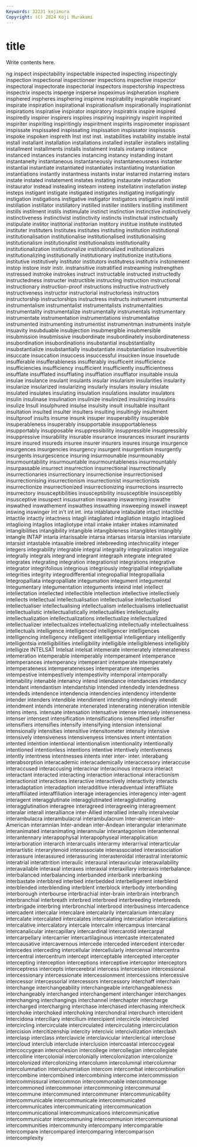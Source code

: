 ```yaml
---
Keywords: 32231 kojimura
Copyright: (C) 2024 Koji Murakami
---
```


# title

Write contents here.



ng inspect inspectability inspectable inspected inspecting inspectingly inspection inspectional inspectioneer
inspections inspective inspector inspectoral inspectorate inspectorial inspectors inspectorship inspectress inspectrix
inspects insperge insperse inspeximus inspheration insphere insphered inspheres insphering inspinne
inspirability inspirable inspirant inspirate inspiration inspirational inspirationalism inspirationally inspirationist inspirations
inspirative inspirator inspiratory inspiratrix inspire inspired inspiredly inspirer inspirers inspires
inspiring inspiringly inspirit inspirited inspiriter inspiriting inspiritingly inspiritment inspirits inspirometer
inspissant inspissate inspissated inspissating inspissation inspissator inspissosis inspoke inspoken inspreith
Inst inst inst. instabilities instability instable instal install installant installation
installations installed installer installers installing installment installments installs instalment instals
instamp instance instanced instances instancies instancing instancy instanding instant instantaneity
instantaneous instantaneously instantaneousness instanter instantial instantiate instantiated instantiates instantiating instantiation
instantiations instantly instantness instants instar instarred instarring instars instate instated
instatement instates instating instaurate instauration instaurator instead instealing insteam insteep
instellatinn instellation instep insteps instigant instigate instigated instigates instigating instigatingly
instigation instigations instigative instigator instigators instigatrix instil instill instillation instillator
instillatory instilled instiller instillers instilling instillment instills instilment instils instimulate
instinct instinction instinctive instinctively instinctiveness instinctivist instinctivity instincts instinctual instinctually
instipulate institor institorial institorian institory institue institute instituted instituter instituters
Institutes institutes instituting institution institutional institutionalisation institutionalise institutionalised institutionalising institutionalism
institutionalist institutionalists institutionality institutionalization institutionalize institutionalized institutionalizes institutionalizing institutionally institutionary
institutionize institutions institutive institutively institutor institutors institutress institutrix instonement instop
instore instr instr. instransitive instratified instreaming instrengthen instressed instroke instrokes
instruct instructable instructed instructedly instructedness instructer instructible instructing instruction instructional
instructionary instruction-proof instructions instructive instructively instructiveness instructor instructorial instructorless instructors
instructorship instructorships instructress instructs instrument instrumental instrumentalism instrumentalist instrumentalists instrumentalities
instrumentality instrumentalize instrumentally instrumentals instrumentary instrumentate instrumentation instrumentations instrumentative instrumented
instrumenting instrumentist instrumentman instruments instyle insuavity insubduable insubjection insubmergible insubmersible
insubmission insubmissive insubordinate insubordinately insubordinateness insubordination insubordinations insubstantial insubstantiality insubstantialize
insubstantially insubstantiate insubstantiation insubvertible insuccate insuccation insuccess insuccessful insucken insue
insuetude insufferable insufferableness insufferably insufficent insufficience insufficiencies insufficiency insufficient insufficiently
insufficientness insufflate insufflated insufflating insufflation insufflator insuitable insula insulae insulance
insulant insulants insular insularism insularities insularity insularize insularized insularizing insularly
insulars insulary insulate insulated insulates insulating insulation insulations insulator insulators
insulin insulinase insulination insulinize insulinized insulinizing insulins insulize Insull insulphured
insulse insulsity insult insultable insultant insultation insulted insulter insulters insulting
insultingly insultment insultproof insults insume insunk insuper insuperability insuperable insuperableness
insuperably insupportable insupportableness insupportably insupposable insuppressibility insuppressible insuppressibly insuppressive insurability
insurable insurance insurances insurant insurants insure insured insureds insuree insurer
insurers insures insurge insurgence insurgences insurgencies insurgency insurgent insurgentism insurgently
insurgents insurgescence insuring insurmounable insurmounably insurmountability insurmountable insurmountableness insurmountably insurpassable
insurrect insurrection insurrectional insurrectionally insurrectionaries insurrectionary insurrectionise insurrectionised insurrectionising insurrectionism
insurrectionist insurrectionists insurrectionize insurrectionized insurrectionizing insurrections insurrecto insurrectory insusceptibilities insusceptibility
insusceptible insusceptibly insusceptive insuspect insusurration inswamp inswarming inswathe inswathed inswathement
inswathes inswathing insweeping inswell inswept inswing inswinger Int in't int
int. inta intablature intabulate intact intactible intactile intactly intactness intagli
intagliated intagliation intaglio intaglioed intaglioing intaglios intagliotype intail intake intaker
intakes intaminated intangibilities intangibility intangible intangibleness intangibles intangibly intangle INTAP
intaria intarissable intarsa intarsas intarsia intarsias intarsiate intarsist intastable intaxable
intebred intebreeding intechnicality integer integers integrability integrable integral integrality integralization
integralize integrally integrals integrand integrant integraph integrate integrated integrates integrating
integration integrationist integrations integrative integrator integrifolious integrious integriously integripallial integripalliate
integrities integrity integrodifferential integropallial Integropallialia Integropalliata integropalliate integumation integument integumental
integumentary integumentation integuments inteind intel intellect intellectation intellected intellectible intellection
intellective intellectively intellects intellectual intellectualisation intellectualise intellectualised intellectualiser intellectualising intellectualism
intellectualisms intellectualist intellectualistic intellectualistically intellectualities intellectuality intellectualization intellectualizations intellectualize intellectualized
intellectualizer intellectualizes intellectualizing intellectually intellectualness intellectuals intelligence intelligenced intelligencer intelligences
intelligencing intelligency intelligent intelligential intelligentiary intelligently intelligentsia intelligibilities intelligibility intelligible
intelligibleness intelligibly intelligize INTELSAT Intelsat intelsat intemerate intemerately intemerateness intemeration
intemperable intemperably intemperament intemperance intemperances intemperancy intemperant intemperate intemperately intemperateness
intemperatenesses intemperature intemperies intempestive intempestively intempestivity intemporal intemporally intenability intenable
intenancy intend intendance intendancies intendancy intendant intendantism intendantship intended intendedly
intendedness intendeds intendence intendencia intendencies intendency intendente intender intenders intendible
intendiment intending intendingly intendit intendment intends intenerate intenerated intenerating inteneration
intenible intens intens. intensate intensation intensative intense intensely intenseness intenser
intensest intensification intensifications intensified intensifier intensifiers intensifies intensify intensifying intension
intensional intensionally intensities intensitive intensitometer intensity intensive intensively intensiveness intensivenyess
intensives intent intentation intented intention intentional intentionalism intentionality intentionally intentioned
intentionless intentions intentive intentively intentiveness intently intentness intentnesses intents inter
inter- inter. interabang interabsorption interacademic interacademically interaccessory interaccuse interaccused interaccusing
interacinar interacinous interacra interact interactant interacted interacting interaction interactional interactionism
interactionist interactions interactive interactively interactivity interacts interadaptation interadaption interadditive interadventual
interaffiliate interaffiliated interaffiliation interage interagencies interagency inter-agent interagent interagglutinate interagglutinated
interagglutinating interagglutination interagree interagreed interagreeing interagreement interalar interall interalliance inter-Allied
interallied interally interalveolar interambulacra interambulacral interambulacrum Inter-american inter-American interamnian Inter-andean
inter-Andean interangular interanimate interanimated interanimating interannular interantagonism interantennal interantennary interapophysal
interapophyseal interapplication interarboration interarch interarcualis interarmy interarrival interarticular interartistic interarytenoid
interassociate interassociated interassociation interassure interassured interassuring interasteroidal interastral interatomic interatrial
interattrition interaulic interaural interauricular interavailability interavailable interaxal interaxes interaxial interaxillary
interaxis interbalance interbalanced interbalancing interbanded interbank interbanking interbastate interbbred interbed
interbedded interbelligerent interblend interblended interblending interblent interblock interbody interbonding interborough
interbourse interbrachial inter-brain interbrain interbranch interbranchial interbreath interbred interbreed interbreeding
interbreeds interbrigade interbring interbronchial interbrood interbusiness intercadence intercadent intercalar intercalare
intercalarily intercalarium intercalary intercalate intercalated intercalates intercalating intercalation intercalations intercalative
intercalatory intercale intercalm intercampus intercanal intercanalicular intercapillary intercardinal intercarotid intercarpal
intercarpellary intercarrier intercartilaginous intercaste intercatenated intercausative intercavernous intercede interceded intercedent
interceder intercedes interceding intercellular intercellularly intercensal intercentra intercentral intercentrum intercept
interceptable intercepted intercepter intercepting interception interceptions interceptive interceptor interceptors interceptress
intercepts intercerebral intercess intercession intercessional intercessionary intercessionate intercessionment intercessions intercessive
intercessor intercessorial intercessors intercessory interchaff interchain interchange interchangeability interchangeable interchangeableness
interchangeably interchanged interchangement interchanger interchanges interchanging interchangings interchannel interchapter intercharge
intercharged intercharging interchase interchased interchasing intercheck interchoke interchoked interchoking interchondral
interchurch intercident Intercidona interciliary intercilium intercipient intercircle intercircled intercircling intercirculate
intercirculated intercirculating intercirculation intercision intercitizenship intercity intercivic intercivilization interclash interclasp
interclass interclavicle interclavicular interclerical interclose intercloud interclub interclude interclusion intercoastal
intercoccygeal intercoccygean intercohesion intercollege intercollegian intercollegiate intercolline intercolonial intercolonially intercolonization
intercolonize intercolonized intercolonizing intercolumn intercolumnal intercolumnar intercolumnation intercolumniation intercom intercombat
intercombination intercombine intercombined intercombining intercome intercommission intercommissural intercommon intercommonable intercommonage
intercommoned intercommoner intercommoning intercommunal intercommune intercommuned intercommuner intercommunicability intercommunicable intercommunicate
intercommunicated intercommunicates intercommunicating intercommunication intercommunicational intercommunications intercommunicative intercommunicator intercommuning intercommunion
intercommunional intercommunities intercommunity intercompany intercomparable intercompare intercompared intercomparing intercomparison intercomplexity

